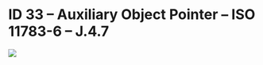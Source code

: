 # ID 33 – Auxiliary Object Pointer – ISO 11783-6 – J.4.7

![](https://github.com/waddle45/ISOBUS-VT-Objects-docs/assets/116869307/e5e9da40-eb77-4a47-91ec-1fe78e158384)

